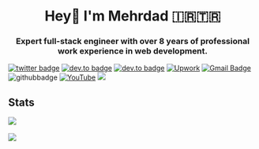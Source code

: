 <h1 align="center">Hey👋 I'm Mehrdad 🇮🇷🇹🇷</h1>
<h3 align="center">Expert full-stack engineer with over 8 years of professional work experience in web development.</h3>

[![twitter badge](https://img.shields.io/badge/-@dadwic-%231FA1F1?style=flat&logo=twitter&logoColor=white)](https://twitter.com/dadwic)
[![dev.to badge](https://img.shields.io/badge/-dadwic-%230177B5?style=flat&logo=linkedin)](https://www.linkedin.com/in/dadwic)
[![dev.to badge](https://img.shields.io/badge/stack%20overflow-FE7A16?logo=stack-overflow&logoColor=white&style=flat)](https://stackoverflow.com/users/5677040/dadwic)
[![Upwork](https://img.shields.io/badge/UpWork-6FDA44?style=flat&logo=Upwork&logoColor=white)](https://www.upwork.com/freelancers/dadwic)
[![Gmail Badge](https://img.shields.io/badge/-Gmail-c14438?style=flat-square&logo=Gmail&logoColor=white&link=mailto:dadwic0@gmail.com)](mailto:dadwic0@gmail.com)
![githubbadge](https://img.shields.io/github/followers/dadwic?style=social)
[![YouTube](https://img.shields.io/youtube/channel/views/UCyd4CXY_oQxM5TYN00GMkMQ?style=social)](https://www.youtube.com/watch?v=LuFqMLX87zo)
![](https://komarev.com/ghpvc/?username=dadwic&color=brightgreen&style=flat)

## Stats
<p>
  <img align="center" src="https://github-readme-stats.vercel.app/api?username=dadwic&count_private=true&show_icons=true&theme=dracula"/>
  <br/><br/>
  <img align="center" src="https://github-readme-stats.vercel.app/api/top-langs/?username=dadwic&layout=compact&theme=dracula"/>
</p>
